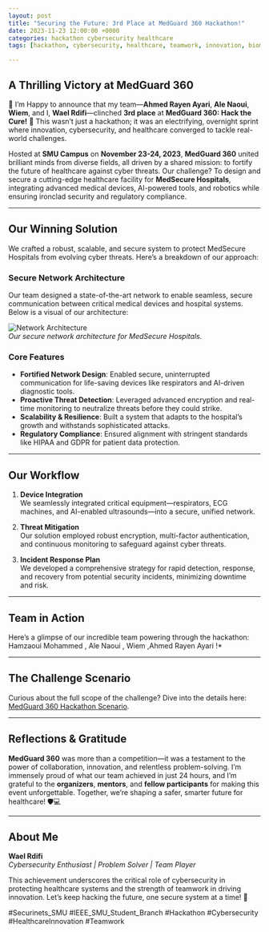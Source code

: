```yaml
---
layout: post
title: "Securing the Future: 3rd Place at MedGuard 360 Hackathon!"
date: 2023-11-23 12:00:00 +0000
categories: hackathon cybersecurity healthcare
tags: [hackathon, cybersecurity, healthcare, teamwork, innovation, biomedical]

---
```


## A Thrilling Victory at MedGuard 360

🎉 I’m Happy to announce that my team—**Ahmed Rayen Ayari**, **Ale Naoui**, **Wiem**, and I, **Wael Rdifi**—clinched **3rd place** at **MedGuard 360: Hack the Cure!** 🌟 This wasn’t just a hackathon; it was an electrifying, overnight sprint where innovation, cybersecurity, and healthcare converged to tackle real-world challenges.

Hosted at **SMU Campus** on **November 23-24, 2023**, **MedGuard 360** united brilliant minds from diverse fields, all driven by a shared mission: to fortify the future of healthcare against cyber threats. Our challenge? To design and secure a cutting-edge healthcare facility for **MedSecure Hospitals**, integrating advanced medical devices, AI-powered tools, and robotics while ensuring ironclad security and regulatory compliance.

---

## Our Winning Solution

We crafted a robust, scalable, and secure system to protect MedSecure Hospitals from evolving cyber threats. Here’s a breakdown of our approach:

### Secure Network Architecture

Our team designed a state-of-the-art network to enable seamless, secure communication between critical medical devices and hospital systems. Below is a visual of our architecture:

![Network Architecture](https://ishamzaoui.github.io/images/competitions/MedGuard/arch.png)  
*Our secure network architecture for MedSecure Hospitals.*

### Core Features

- **Fortified Network Design**: Enabled secure, uninterrupted communication for life-saving devices like respirators and AI-driven diagnostic tools.
- **Proactive Threat Detection**: Leveraged advanced encryption and real-time monitoring to neutralize threats before they could strike.
- **Scalability & Resilience**: Built a system that adapts to the hospital’s growth and withstands sophisticated attacks.
- **Regulatory Compliance**: Ensured alignment with stringent standards like HIPAA and GDPR for patient data protection.

---

## Our Workflow

1. **Device Integration**  
   We seamlessly integrated critical equipment—respirators, ECG machines, and AI-enabled ultrasounds—into a secure, unified network.

2. **Threat Mitigation**  
   Our solution employed robust encryption, multi-factor authentication, and continuous monitoring to safeguard against cyber threats.

3. **Incident Response Plan**  
   We developed a comprehensive strategy for rapid detection, response, and recovery from potential security incidents, minimizing downtime and risk.

---

## Team in Action

Here’s a glimpse of our incredible team powering through the hackathon:
Hamzaoui Mohammed , Ale Naoui , Wiem ,Ahmed Rayen Ayari !*

---

## The Challenge Scenario

Curious about the full scope of the challenge? Dive into the details here: [MedGuard 360 Hackathon Scenario](https://wael-rd.github.io/images/competitions/MedGuard/Hackathon_Scenario.pdf).

---

## Reflections & Gratitude

**MedGuard 360** was more than a competition—it was a testament to the power of collaboration, innovation, and relentless problem-solving. I’m immensely proud of what our team achieved in just 24 hours, and I’m grateful to the **organizers**, **mentors**, and **fellow participants** for making this event unforgettable. Together, we’re shaping a safer, smarter future for healthcare! 🛡️💻

---

## About Me

**Wael Rdifi**  
*Cybersecurity Enthusiast | Problem Solver | Team Player*

This achievement underscores the critical role of cybersecurity in protecting healthcare systems and the strength of teamwork in driving innovation. Let’s keep hacking the future, one secure system at a time! 🚀

#Securinets_SMU #IEEE_SMU_Student_Branch #Hackathon #Cybersecurity #HealthcareInnovation #Teamwork
